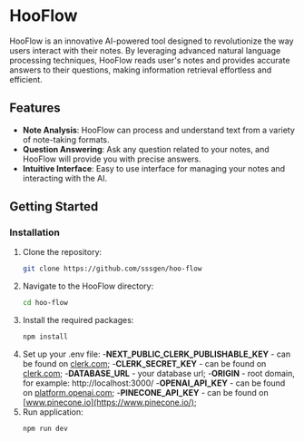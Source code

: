 # HooFlow

HooFlow is an innovative AI-powered tool designed to revolutionize the way users interact with their notes. By leveraging advanced natural language processing techniques, HooFlow reads user's notes and provides accurate answers to their questions, making information retrieval effortless and efficient.

## Features

- **Note Analysis**: HooFlow can process and understand text from a variety of note-taking formats.
- **Question Answering**: Ask any question related to your notes, and HooFlow will provide you with precise answers.
- **Intuitive Interface**: Easy to use interface for managing your notes and interacting with the AI.

## Getting Started

### Installation

1. Clone the repository:
   ```bash
   git clone https://github.com/sssgen/hoo-flow
2. Navigate to the HooFlow directory:
   ```bash
   cd hoo-flow
3. Install the required packages:
   ```bash
   npm install
4. Set up your .env file:
   -**NEXT_PUBLIC_CLERK_PUBLISHABLE_KEY** - can be found on [clerk.com](https://clerk.com/);
   -**CLERK_SECRET_KEY** - can be found on [clerk.com](https://clerk.com/);
   -**DATABASE_URL** - your database url;
   -**ORIGIN** - root domain, for example: http://localhost:3000/
   -**OPENAI_API_KEY** - can be found on [platform.openai.com](https://platform.openai.com/overview);
   -**PINECONE_API_KEY** - can be found on [www.pinecone.io](https://www.pinecone.io/);
5. Run application:
     ```bash
     npm run dev
